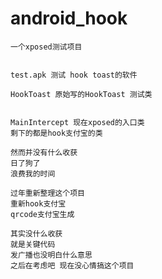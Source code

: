 # android_hook

	一个xposed测试项目  


	test.apk 测试 hook toast的软件  

	HookToast 原始写的HookToast 测试类  


	MainIntercept 现在xposed的入口类  
	剩下的都是hook支付宝的类

	然而并没有什么收获
	日了狗了
	浪费我的时间

	过年重新整理这个项目
	重新hook支付宝  
	qrcode支付宝生成  

	其实没什么收获
	就是关键代码
	发广播也没明白什么意思  
	之后在考虑吧 现在没心情搞这个项目  